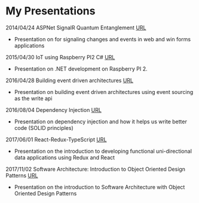 # My Presentations

2014/04/24 ASPNet SignalR Quantum Entanglement  [URL](https://github.com/cberthold/presentations/tree/master/2014-04-24-ASPNet-SignalR-Quantum-Entanglement)
  * Presentation on for signaling changes and events in web and win forms applications
  
2015/04/30 IoT using Raspberry PI2 C# [URL](https://github.com/cberthold/presentations/tree/master/2015-04-30-IoT-Using-Raspberry-PI-2-CSharp)
  * Presentation on .NET development on Raspberry PI 2.
  
2016/04/28 Building event driven architectures [URL](https://github.com/cberthold/presentations/tree/master/2016-04-28-Building-event-driven-architectures)
  * Presentation on building event driven architectures using event sourcing as the write api
  
2016/08/04 Dependency Injection [URL](https://github.com/cberthold/presentations/tree/master/2016-08-04-Dependency-Injection)
  * Presentation on dependency injection and how it helps us write better code (SOLID principles)
  
2017/06/01 React-Redux-TypeScript [URL](https://github.com/cberthold/presentations/tree/master/2017-06-01-React-Redux-TypeScript)
  * Presentation on the introduction to developing functional uni-directional data applications using Redux and React
  
 2017/11/02 Software Architecture: Introduction to Object Oriented Design Patterns [URL](https://github.com/cberthold/presentations/tree/master/2017-11-02-Object-Design-Patterns)
  * Presentation on the introduction to Software Architecture with Object Oriented Design Patterns
  

  

  
